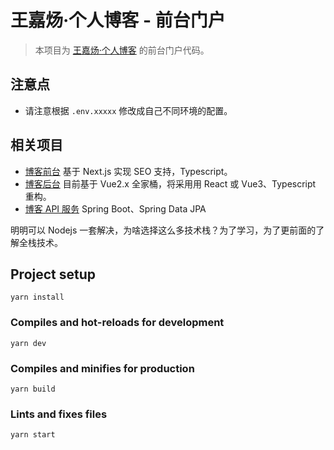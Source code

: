 # 王嘉炀·个人博客 - 前台门户

> 本项目为 [王嘉炀·个人博客](http://www.wangjiayang.cn) 的前台门户代码。

## 注意点

- 请注意根据 `.env.xxxxx` 修改成自己不同环境的配置。

## 相关项目

- [博客前台](https://github.com/tulies/blog-portal) 基于 Next.js 实现 SEO 支持，Typescript。
- [博客后台](https://github.com/tulies/blog-ms) 目前基于 Vue2.x 全家桶，将采用用 React 或 Vue3、Typescript 重构。
- [博客 API 服务](https://github.com/tulies/blog-api) Spring Boot、Spring Data JPA

明明可以 Nodejs 一套解决，为啥选择这么多技术栈？为了学习，为了更前面的了解全栈技术。

## Project setup

```
yarn install
```

### Compiles and hot-reloads for development

```
yarn dev
```

### Compiles and minifies for production

```
yarn build
```

### Lints and fixes files

```
yarn start
```
